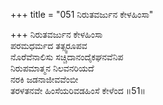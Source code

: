 +++
title = "051 ನಿರುತವರ್ಜುನ ಕೇಳಹಿಂಸಾ"

+++
ನಿರುತವರ್ಜುನ ಕೇಳಹಿಂಸಾ  
ಪರಮಧರ್ಮದ ತತ್ಸ್ವರೂಪವ  
ನೊರೆವೆನಾಲಿಸು ಸಚ್ಚಿದಾನಂದೈಕಘನವೆನಿಪ  
ನಿರುಪಮಾತ್ಮನ ನಿಲವನರಿಯದೆ  
ನರಕಿ ಜಡನಾಜೀವವೆಂಬೀ  
ತರಳತನವೇ ಹಿಂಸೆಯರಿವಡಹಿಂಸೆ ಕೇಳೆಂದ      ॥51॥